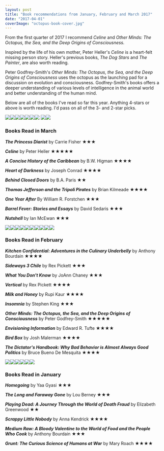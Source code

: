```yaml
---
layout: post
title: "Book recommendations from January, February and March 2017"
date: "2017-04-01"
coverImage: "octopus-book-cover.jpg"
---
```


From the first quarter of 2017 I recommend _Celine_ and _Other Minds: The Octopus, the Sea, and the Deep Origins of Consciousness._

Inspired by the life of his own mother, Peter Heller's _Celine_ is a heart-felt missing person story. Heller's previous books, _The Dog Stars_ and _The Painter_, are also worth reading.

Peter Godfrey-Smith's _Other Minds: The Octopus, the Sea, and the Deep Origins of Consciousness_ uses the octopus as the launching pad for a discussion on evolution and consciousness. Godfrey-Smith's books offers a deeper understanding of various levels of intelligence in the animal world and better understanding of the human mind.

Below are all of the books I've read so far this year. Anything 4-stars or above is worth reading. I'd pass on all of the 3- and 2-star picks.

[![](images/30008702.jpg)](https://kenbooth.net/wp-content/uploads/2017/03/30008702.jpg)[![](images/4143.jpg)](https://kenbooth.net/wp-content/uploads/2017/03/4143.jpg)[![](images/23848051.jpg)](https://kenbooth.net/wp-content/uploads/2017/03/23848051.jpg)[![](images/24611888.jpg)](https://kenbooth.net/wp-content/uploads/2017/03/24611888.jpg)[![](images/29437949.jpg)](https://kenbooth.net/wp-content/uploads/2017/03/29437949.jpg)[![](images/4900.jpg)](https://kenbooth.net/wp-content/uploads/2017/03/4900.jpg)[![](images/9452960.jpg)](https://kenbooth.net/wp-content/uploads/2017/03/9452960.jpg) [![](images/30687930.jpg)![](images/26025989-1.jpg)](https://kenbooth.net/wp-content/uploads/2017/03/30687930.jpg) 

### Books Read in March

_**The Princess Diarist**_ by Carrie Fisher ★★★

**_Celine_** by Peter Heller ★★★★★

**_A Concise History of the Caribbean_** by B.W. Higman ★★★★

**_Heart of Darkness_** by Joseph Conrad ★★★★

**_Behind Closed Doors_** by B.A. Paris ★★

**_Thomas Jefferson and the Tripoli Pirates_** by Brian Kilmeade ★★★★

_**One Year After**_ By William R. Forstchen ★★★

_**Barrel Fever: Stories and Essays**_ by David Sedaris ★★★

_**Nutshell**_ by Ian McEwan ★★★

[![](images/11612989.jpg)](https://kenbooth.net/wp-content/uploads/2017/03/11612989.jpg)[![](images/18498558.jpg)](https://kenbooth.net/wp-content/uploads/2017/03/18498558.jpg)[![](images/17745.jpg)](https://kenbooth.net/wp-content/uploads/2017/03/17745.jpg)[![](images/28116739.jpg)](https://kenbooth.net/wp-content/uploads/2017/03/28116739.jpg)[![](images/8146890.jpg)](https://kenbooth.net/wp-content/uploads/2017/03/8146890.jpg)[![](images/23513349.jpg)](https://kenbooth.net/wp-content/uploads/2017/03/23513349.jpg)[![](images/9817868.jpg)](https://kenbooth.net/wp-content/uploads/2017/03/9817868.jpg)[![](images/27280101.jpg)](https://kenbooth.net/wp-content/uploads/2017/03/27280101.jpg)[![](images/23552568.jpg)](https://kenbooth.net/wp-content/uploads/2017/03/23552568.jpg)[![](images/33313.jpg)](https://kenbooth.net/wp-content/uploads/2017/03/33313.jpg)

### Books Read in February

_**Kitchen Confidential: Adventures in the Culinary Underbelly**_ by Anthony Bourdain ★★★★

_**Sideways 3 Chile**_ by Rex Pickett ★★★

_**What You Don't Know**_ by JoAnn Chaney ★★★

_**Vertical**_ by Rex Pickett ★★★★

_**Milk and Honey**_ by Rupi Kaur ★★★★

_**Insomnia**_ by Stephen King ★★★

_**Other Minds: The Octopus, the Sea, and the Deep Origins of Consciousness**_ by Peter Godfrey-Smith ★★★★★

_**Envisioning Information**_ by Edward R. Tufte ★★★★

_**Bird Box**_ by Josh Malerman ★★★★

_**The Dictator's Handbook: Why Bad Behavior is Almost Always Good Politics**_ by Bruce Bueno De Mesquita ★★★★

[![](images/26530320.jpg)](https://kenbooth.net/wp-content/uploads/2017/03/26530320.jpg)[![](images/7324659.jpg)](https://kenbooth.net/wp-content/uploads/2017/03/7324659.jpg)[![](images/29868610.jpg)](https://kenbooth.net/wp-content/uploads/2017/03/29868610.jpg)[![](images/27276429.jpg)](https://kenbooth.net/wp-content/uploads/2017/03/27276429.jpg)[![](images/20663088.jpg)](https://kenbooth.net/wp-content/uploads/2017/03/20663088.jpg)[![](images/27071490.jpg)](https://kenbooth.net/wp-content/uploads/2017/03/27071490.jpg)

### Books Read in January

_**Homegoing**_ by Yaa Gyasi ★★★

_**The Long and Faraway Gone**_ by Lou Berney ★★★

_**Playing Dead: A Journey Through the World of Death Fraud**_ by Elizabeth Greenwood ★★

_**Scrappy Little Nobody**_ by Anna Kendrick ★★★★

_**Medium Raw: A Bloody Valentine to the World of Food and the People Who Cook**_ by Anthony Bourdain ★★★

_**Grunt: The Curious Science of Humans at War**_ by Mary Roach ★★★★
